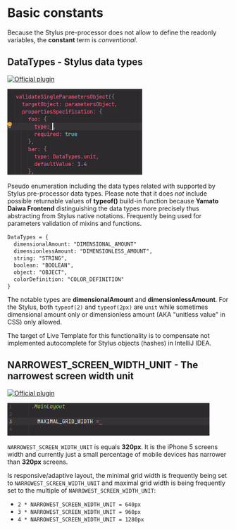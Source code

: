 # Basic constants

Because the Stylus pre-processor does not allow to define the readonly variables, the **constant** term is *conventional*.


## DataTypes - Stylus data types

[![Official plugin](https://img.shields.io/badge/IntelliJ_IDEA_Live_Template-dt-blue.svg?style=flat)](https://plugins.jetbrains.com/plugin/17677-yamato-daiwa-frontend)

![](DataTypes-LiveTemplateDemo.gif)

Pseudo enumeration including the data types related with supported by Stylus pre-processor data types.
Please note that it does *not* include possible returnable values of **typeof()** build-in function because 
**Yamato Daiwa Frontend** distinguishing the data types more precisely thus abstracting from Stylus native notations.
Frequently being used for parameters validation of mixins and functions. 

```stylus
DataTypes = {
  dimensionalAmount: "DIMENSIONAL_AMOUNT"
  dimensionlessAmount: "DIMENSIONLESS_AMOUNT",
  string: "STRING",
  boolean: "BOOLEAN",
  object: "OBJECT",
  colorDefinition: "COLOR_DEFINITION"
}
```

The notable types are **dimensionalAmount** and **dimensionlessAmount**. For the Stylus, both `typeof(2)` and `typeof(2px)`
are `unit` while sometimes dimensional amount only or dimensionless amount (AKA "unitless value" in CSS) only allowed.

The target of Live Template for this functionality is to compensate not implemented autocomplete for Stylus objects (hashes)
in IntelliJ IDEA.


## NARROWEST_SCREEN_WIDTH_UNIT - The narrowest screen width unit

[![Official plugin](https://img.shields.io/badge/IntelliJ_IDEA_Live_Template-nswu-blue.svg?style=flat)](https://plugins.jetbrains.com/plugin/17677-yamato-daiwa-frontend)

![](NarrowestScreenWidthUnit-LiveTemplateDemo.gif)

`NARROWEST_SCREEN_WIDTH_UNIT` is equals **320px**.
It is the iPhone 5 screens width and currently just a small percentage of mobile devices has narrower than **320px** screens.

Is responsive/adaptive layout, the minimal grid width is frequently being set to `NARROWEST_SCREEN_WIDTH_UNIT` and maximal 
grid width is being frequently set to the multiple of `NARROWEST_SCREEN_WIDTH_UNIT`:

* `2 * NARROWEST_SCREEN_WIDTH_UNIT = 640px`
* `3 * NARROWEST_SCREEN_WIDTH_UNIT = 960px`
* `4 * NARROWEST_SCREEN_WIDTH_UNIT = 1280px`
